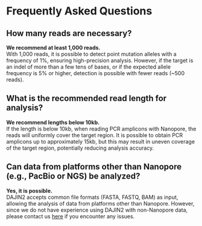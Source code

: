 # Frequently Asked Questions

## How many reads are necessary?

**We recommend at least 1,000 reads.**  
With 1,000 reads, it is possible to detect point mutation alleles with a frequency of 1%, ensuring high-precision analysis. However, if the target is an indel of more than a few tens of bases, or if the expected allele frequency is 5% or higher, detection is possible with fewer reads (~500 reads).

## What is the recommended read length for analysis?

**We recommend lengths below 10kb.**  
If the length is below 10kb, when reading PCR amplicons with Nanopore, the reads will uniformly cover the target region. It is possible to obtain PCR amplicons up to approximately 15kb, but this may result in uneven coverage of the target region, potentially reducing analysis accuracy.

## Can data from platforms other than Nanopore (e.g., PacBio or NGS) be analyzed?

**Yes, it is possible.**  
DAJIN2 accepts common file formats (FASTA, FASTQ, BAM) as input, allowing the analysis of data from platforms other than Nanopore. However, since we do not have experience using DAJIN2 with non-Nanopore data, please contact us [here](https://github.com/akikuno/DAJIN2/issues/new/choose) if you encounter any issues.
